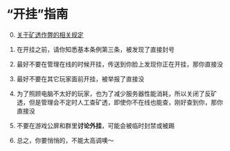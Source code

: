 # “开挂”指南

0. [关于矿透作弊的相关规定](./xray) 

1. 在开挂之前，请你知悉基本条例第三条，被发现了直接封号

2. 最好不要在管理在线的时候开挂，传送到你脸上发现你正在开挂，那你直接没

3. 最好不要在其它玩家面前开挂，被举报了直接没

4. 为了照顾电脑不太好的玩家，也为了减少服务器性能消耗，所以关闭了反矿透，但是管理会不定时人工查矿透，即使你不在线也能查，刚好查到你，那你直接没

5. 不要在游戏公屏和群里**讨论外挂**，可能会被临时封禁或被踢

7. 总之，你要悄悄的，不能太高调噢～